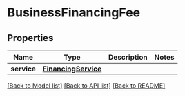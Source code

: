 # BusinessFinancingFee

## Properties
Name | Type | Description | Notes
------------ | ------------- | ------------- | -------------
**service** | [**FinancingService**](FinancingService.md) |  | 

[[Back to Model list]](../README.md#documentation-for-models) [[Back to API list]](../README.md#documentation-for-api-endpoints) [[Back to README]](../README.md)

